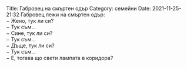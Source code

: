 Title: Габровец на смъртен одър
Category: семейни
Date: 2021-11-25-21:32
Габровец лежи на смъртен одър:      
&minus; Жено, тук ли си?     
&minus; Тук съм...      
&minus; Сине, тук ли си?      
&minus; Тук съм...      
&minus; Дъще, тук ли си?      
&minus; Тук съм...      
&minus; Е, тогава що свети лампата в коридора?   